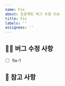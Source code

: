 ```yaml
---
name: Fix
about: 프로젝트 버그 수정 이슈
title: Fix
labels: ''
assignees: ''
---
```


## 👨‍🔧 버그 수정 사항

<!-- 어떤 버그를 수정했는지 알려주세요. -->

- [ ] fix-1

## 📖 참고 사항

<!-- 레퍼런스, 스크린샷 등을 넣어 주세요. -->
